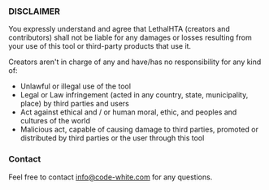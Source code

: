 ### DISCLAIMER

You expressly understand and agree that LethalHTA (creators and contributors) shall not be liable for any damages or losses resulting from your use of this tool or third-party products that use it.

Creators aren't in charge of any and have/has no responsibility for any kind of:

* Unlawful or illegal use of the tool
* Legal or Law infringement (acted in any country, state, municipality, place) by third parties and users
* Act against ethical and / or human moral, ethic, and peoples and cultures of the world
* Malicious act, capable of causing damage to third parties, promoted or distributed by third parties or the user through this tool

### Contact

Feel free to contact info@code-white.com for any questions.
